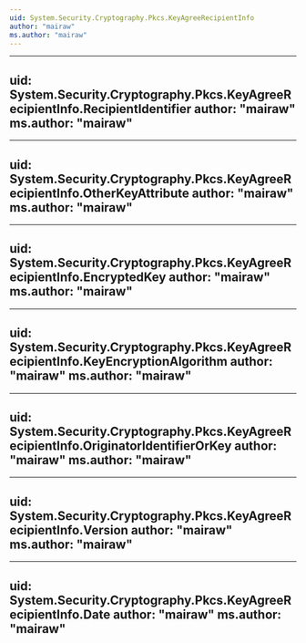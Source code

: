 ```yaml
---
uid: System.Security.Cryptography.Pkcs.KeyAgreeRecipientInfo
author: "mairaw"
ms.author: "mairaw"
---
```


---
uid: System.Security.Cryptography.Pkcs.KeyAgreeRecipientInfo.RecipientIdentifier
author: "mairaw"
ms.author: "mairaw"
---

---
uid: System.Security.Cryptography.Pkcs.KeyAgreeRecipientInfo.OtherKeyAttribute
author: "mairaw"
ms.author: "mairaw"
---

---
uid: System.Security.Cryptography.Pkcs.KeyAgreeRecipientInfo.EncryptedKey
author: "mairaw"
ms.author: "mairaw"
---

---
uid: System.Security.Cryptography.Pkcs.KeyAgreeRecipientInfo.KeyEncryptionAlgorithm
author: "mairaw"
ms.author: "mairaw"
---

---
uid: System.Security.Cryptography.Pkcs.KeyAgreeRecipientInfo.OriginatorIdentifierOrKey
author: "mairaw"
ms.author: "mairaw"
---

---
uid: System.Security.Cryptography.Pkcs.KeyAgreeRecipientInfo.Version
author: "mairaw"
ms.author: "mairaw"
---

---
uid: System.Security.Cryptography.Pkcs.KeyAgreeRecipientInfo.Date
author: "mairaw"
ms.author: "mairaw"
---
